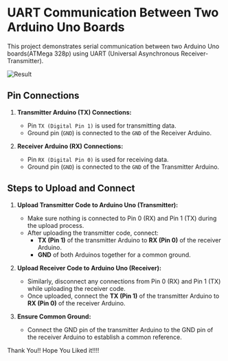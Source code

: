 # UART Communication Between Two Arduino Uno Boards

This project demonstrates serial communication between two Arduino Uno boards(ATMega 328p) using UART (Universal Asynchronous Receiver-Transmitter).

![Result](https://github.com/user-attachments/assets/662f1285-36ef-4f98-8c4f-839b44c1aac6)


## Pin Connections

1. **Transmitter Arduino (TX) Connections:**
   - Pin `TX (Digital Pin 1)` is used for transmitting data.
   - Ground pin (`GND`) is connected to the `GND` of the Receiver Arduino.

2. **Receiver Arduino (RX) Connections:**
   - Pin `RX (Digital Pin 0)` is used for receiving data.
   - Ground pin (`GND`) is connected to the `GND` of the Transmitter Arduino.

## Steps to Upload and Connect

1. **Upload Transmitter Code to Arduino Uno (Transmitter):**
   - Make sure nothing is connected to Pin 0 (RX) and Pin 1 (TX) during the upload process.
   - After uploading the transmitter code, connect:
     - **TX (Pin 1)** of the transmitter Arduino to **RX (Pin 0)** of the receiver Arduino.
     - **GND** of both Arduinos together for a common ground.

2. **Upload Receiver Code to Arduino Uno (Receiver):**
   - Similarly, disconnect any connections from Pin 0 (RX) and Pin 1 (TX) while uploading the receiver code.
   - Once uploaded, connect the **TX (Pin 1)** of the transmitter Arduino to **RX (Pin 0)** of the receiver Arduino.

3. **Ensure Common Ground:**
   - Connect the GND pin of the transmitter Arduino to the GND pin of the receiver Arduino to establish a common reference.

Thank You!!
Hope You Liked it!!!!
